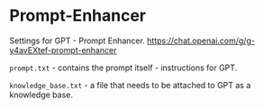 # Prompt-Enhancer
Settings for GPT - Prompt Enhancer.
https://chat.openai.com/g/g-y4avEXtef-prompt-enhancer

`prompt.txt` - contains the prompt itself - instructions for GPT.

`knowledge_base.txt` - a file that needs to be attached to GPT as a knowledge base.
